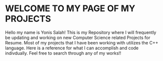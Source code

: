 # WELCOME TO MY PAGE OF MY PROJECTS
Hello my name is Yonis Salah! This is my Repository where I will frequently be updating and working on new Computer Science related Projects for Resume. Most of my projects that I have been working with utilizes the C++ language. Here is a reference for what I can accomplish and code indivdually. Feel free to search through any of my works!!
